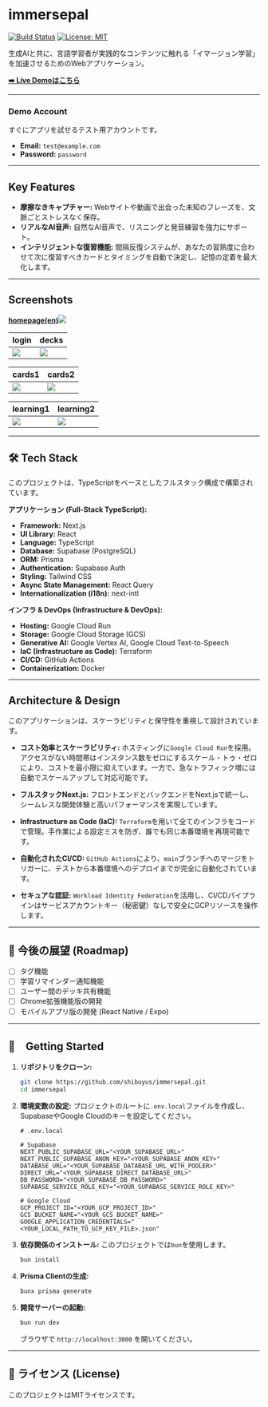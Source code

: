 # immersepal
[![Build Status](https://img.shields.io/github/actions/workflow/status/shibuyus/immersepal/build-and-push.yml?branch=main)](https://github.com/shibuyus/immersepal/actions)
[![License: MIT](https://img.shields.io/badge/License-MIT-yellow.svg)](https://opensource.org/licenses/MIT)

生成AIと共に、言語学習者が実践的なコンテンツに触れる「イマージョン学習」を加速させるためのWebアプリケーション。

[**➡️ Live Demoはこちら**](https://immersepal.com)

---

###  Demo Account

すぐにアプリを試せるテスト用アカウントです。

- **Email:** `test@example.com`
- **Password:** `password`

---

## Key Features

- **摩擦なきキャプチャー:** Webサイトや動画で出会った未知のフレーズを、文脈ごとストレスなく保存。
- **リアルなAI音声:** 自然なAI音声で、リスニングと発音練習を強力にサポート。
- **インテリジェントな復習機能:** 間隔反復システムが、あなたの習熟度に合わせて次に復習すべきカードとタイミングを自動で決定し、記憶の定着を最大化します。

---

## Screenshots

[**homepage(en)**](https://immersepal.com/en)![](https://github.com/shibuyus/immersepal/blob/main/images/Screenshot%202025-07-22%20at%209.54.51.png)

|login|decks|
|---|---|
|![](https://github.com/shibuyus/immersepal/blob/main/images/Screenshot%202025-07-22%20at%209.50.06.png)|![](https://github.com/shibuyus/immersepal/blob/main/images/Screenshot%202025-07-22%20at%209.28.20%20(3).png)|

|cards1|cards2|
|---|---|
|![](https://github.com/shibuyus/immersepal/blob/main/images/Screenshot%202025-07-22%20at%209.29.40%20(3).png)|![](https://github.com/shibuyus/immersepal/blob/main/images/Screenshot%202025-07-22%20at%209.29.59%20(3).png)|

|learning1|learning2|
|---|---|
|![](https://github.com/shibuyus/immersepal/blob/main/images/Screenshot%202025-07-22%20at%209.01.47%20(3).png)|![](https://github.com/shibuyus/immersepal/blob/main/images/Screenshot%202025-07-22%20at%209.02.42%20(3).png)|

---

## 🛠️ Tech Stack

このプロジェクトは、TypeScriptをベースとしたフルスタック構成で構築されています。

**アプリケーション (Full-Stack TypeScript):**
- **Framework:** Next.js
- **UI Library:** React
- **Language:** TypeScript
- **Database:** Supabase (PostgreSQL)
- **ORM:** Prisma
- **Authentication:** Supabase Auth
- **Styling:** Tailwind CSS
- **Async State Management:** React Query
- **Internationalization (i18n):** next-intl

**インフラ & DevOps (Infrastructure & DevOps):**
- **Hosting:** Google Cloud Run
- **Storage:** Google Cloud Storage (GCS)
- **Generative AI:** Google Vertex AI, Google Cloud Text-to-Speech
- **IaC (Infrastructure as Code):** Terraform
- **CI/CD:** GitHub Actions
- **Containerization:** Docker

---

## Architecture & Design

このアプリケーションは、スケーラビリティと保守性を重視して設計されています。

- **コスト効率とスケーラビリティ:** ホスティングに`Google Cloud Run`を採用。アクセスがない時間帯はインスタンス数をゼロにするスケール・トゥ・ゼロにより、コストを最小限に抑えています。一方で、急なトラフィック増には自動でスケールアップして対応可能です。
  
- **フルスタックNext.js:** フロントエンドとバックエンドをNext.jsで統一し、シームレスな開発体験と高いパフォーマンスを実現しています。

- **Infrastructure as Code (IaC):** `Terraform`を用いて全てのインフラをコードで管理。手作業による設定ミスを防ぎ、誰でも同じ本番環境を再現可能です。

- **自動化されたCI/CD:** `GitHub Actions`により、`main`ブランチへのマージをトリガーに、テストから本番環境へのデプロイまでが完全に自動化されています。

- **セキュアな認証:** `Workload Identity Federation`を活用し、CI/CDパイプラインはサービスアカウントキー（秘密鍵）なしで安全にGCPリソースを操作します。

---

## 📝 今後の展望 (Roadmap)

- [ ] タグ機能
- [ ] 学習リマインダー通知機能
- [ ] ユーザー間のデッキ共有機能
- [ ] Chrome拡張機能版の開発
- [ ] モバイルアプリ版の開発 (React Native / Expo)

---

## 🚀　Getting Started

1.  **リポジトリをクローン:**
    ```bash
    git clone https://github.com/shibuyus/immersepal.git
    cd immersepal
    ```

2.  **環境変数の設定:**
    プロジェクトのルートに`.env.local`ファイルを作成し、SupabaseやGoogle Cloudのキーを設定してください。
    ```env
    # .env.local

    # Supabase
    NEXT_PUBLIC_SUPABASE_URL="<YOUR_SUPABASE_URL>"
    NEXT_PUBLIC_SUPABASE_ANON_KEY="<YOUR_SUPABASE_ANON_KEY>"
    DATABASE_URL="<YOUR_SUPABASE_DATABASE_URL_WITH_POOLER>"
    DIRECT_URL="<YOUR_SUPABASE_DIRECT_DATABASE_URL>"
    DB_PASSWORD="<YOUR_SUPABASE_DB_PASSWORD>"
    SUPABASE_SERVICE_ROLE_KEY="<YOUR_SUPABASE_SERVICE_ROLE_KEY>"
    
    # Google Cloud
    GCP_PROJECT_ID="<YOUR_GCP_PROJECT_ID>"
    GCS_BUCKET_NAME="<YOUR_GCS_BUCKET_NAME>"
    GOOGLE_APPLICATION_CREDENTIALS="<YOUR_LOCAL_PATH_TO_GCP_KEY_FILE>.json"
    ```


3.  **依存関係のインストール:**
    このプロジェクトでは`bun`を使用します。
    ```bash
    bun install
    ```

4.  **Prisma Clientの生成:**
    ```bash
    bunx prisma generate
    ```

5.  **開発サーバーの起動:**
    ```bash
    bun run dev
    ```
    ブラウザで `http://localhost:3000` を開いてください。

---

## 📄 ライセンス (License)

このプロジェクトはMITライセンスです。
